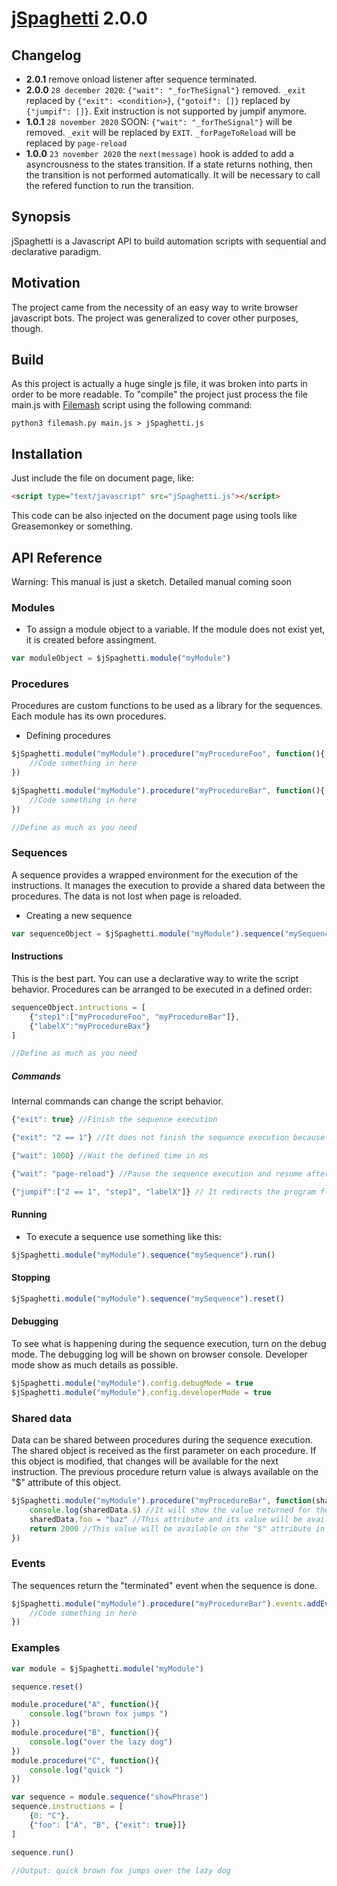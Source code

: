 [jSpaghetti](https://github.com/gresendesa/jSpaghetti) 2.0.0
=================================================

## Changelog

* **2.0.1** remove onload listener after sequence terminated.
* **2.0.0** `28 december 2020`: `{"wait": "_forTheSignal"}` removed. `_exit` replaced by `{"exit": <condition>}`, `{"gotoif": []}` replaced by `{"jumpif": []}`. Exit instruction is not supported by jumpif anymore.
* **1.0.1** `28 november 2020` SOON: `{"wait": "_forTheSignal"}` will be removed. `_exit` will be replaced by `EXIT`. `_forPageToReload` will be replaced by `page-reload`
* **1.0.0** `23 november 2020` the `next(message)` hook is added to add a asyncrousness to the states transition. If a state returns nothing, then the transition is not performed automatically. It will be necessary to call the refered function to run the transition.

## Synopsis

jSpaghetti is a Javascript API to build automation scripts with sequential and declarative paradigm.

## Motivation

The project came from the necessity of an easy way to write browser javascript bots. The project was generalized to cover other purposes, though.

## Build
As this project is actually a huge single js file, it was broken into parts in order to be more readable. To "compile" the project just process the file main.js with [Filemash](https://github.com/gresendesa/filemash) script using the following command:

```
python3 filemash.py main.js > jSpaghetti.js
```

## Installation

Just include the file on document page, like:
```html
<script type="text/javascript" src="jSpaghetti.js"></script>
```
This code can be also injected on the document page using tools like Greasemonkey or something.

## API Reference
Warning: This manual is just a sketch. Detailed manual coming soon

### Modules
* To assign a module object to a variable. If the module does not exist yet, it is created before assingment.
```js
var moduleObject = $jSpaghetti.module("myModule")
```

### Procedures
Procedures are custom functions to be used as a library for the sequences. Each module has its own procedures. 
* Defining procedures
```js
$jSpaghetti.module("myModule").procedure("myProcedureFoo", function(){
	//Code something in here
})

$jSpaghetti.module("myModule").procedure("myProcedureBar", function(){
	//Code something in here
})

//Define as much as you need
```

### Sequences
A sequence provides a wrapped environment for the execution of the instructions. It manages the execution to provide a shared data between the procedures. The data is not lost when page is reloaded.
* Creating a new sequence
```js
var sequenceObject = $jSpaghetti.module("myModule").sequence("mySequenceBaz")
```

#### Instructions
This is the best part. You can use a declarative way to write the script behavior. Procedures can be arranged to be executed in a defined order:
```js
sequenceObject.intructions = [
	{"step1":["myProcedureFoo", "myProcedureBar"]},
	{"labelX":"myProcedureBax"}
]

//Define as much as you need
```

##### Commands
Internal commands can change the script behavior.
```js 
{"exit": true} //Finish the sequence execution
``` 
```js 
{"exit": "2 == 1"} //It does not finish the sequence execution because the condition returns false
``` 
```js 
{"wait": 1000} //Wait the defined time in ms
``` 
```js 
{"wait": "page-reload"} //Pause the sequence execution and resume after page is reloaded
```
```js 
{"jumpif":["2 == 1", "step1", "labelX"]} // It redirects the program flow to a sequence (In this case to the "labelX")
``` 

#### Running
* To execute a sequence use something like this:
```js
$jSpaghetti.module("myModule").sequence("mySequence").run()
```

#### Stopping
```js
$jSpaghetti.module("myModule").sequence("mySequence").reset()
```
#### Debugging
To see what is happening during the sequence execution, turn on the debug mode. The debugging log will be shown on browser console. Developer mode show as much details as possible.
```js
$jSpaghetti.module("myModule").config.debugMode = true
$jSpaghetti.module("myModule").config.developerMode = true
```

### Shared data
Data can be shared between procedures during the sequence execution. The shared object is received as the first parameter on each procedure. If this object is modified, that changes will be available for the next instruction. The previous procedure return value is always available on the "$" attribute of this object. 

```js
$jSpaghetti.module("myModule").procedure("myProcedureBar", function(sharedData){
	console.log(sharedData.$) //It will show the value returned for the previous procedure
	sharedData.foo = "baz" //This attribute and its value will be available for the next procedures
	return 2000 //This value will be available on the "$" attribute in the next procedure
})
```

### Events
The sequences return the "terminated" event when the sequence is done.
```js
$jSpaghetti.module("myModule").procedure("myProcedureBar").events.addEventListener("terminated", function(){
	//Code something in here
})
```

### Examples

```js
var module = $jSpaghetti.module("myModule")

sequence.reset()

module.procedure("A", function(){
    console.log("brown fox jumps ")
})
module.procedure("B", function(){
    console.log("over the lazy dog")
})
module.procedure("C", function(){
    console.log("quick ")
})

var sequence = module.sequence("showPhrase")
sequence.instructions = [
    {0: "C"},
    {"foo": ["A", "B", {"exit": true}]}
]

sequence.run()

//Output: quick brown fox jumps over the lazy dog

```
